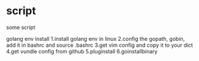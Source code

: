 script
======

some script

golang env install
1.install golang env in linux
2.config the gopath, gobin, add it in bashrc and source .bashrc
3.get vim config and copy it to your dict
4.get vundle config from github
5.pluginstall
6.goinstallbinary
